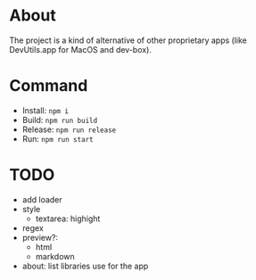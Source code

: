 # About

The project is a kind of alternative of other proprietary apps (like DevUtils.app for MacOS and dev-box).

# Command

- Install: `npm i`
- Build: `npm run build`
- Release: `npm run release`
- Run: `npm run start`

# TODO

- add loader
- style
  - textarea: highight
- regex
- preview?:
  - html
  - markdown
- about: list libraries use for the app
